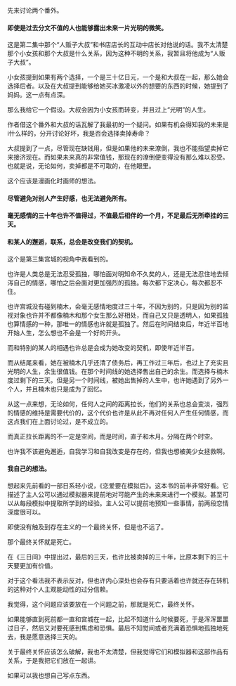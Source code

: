 先来讨论两个番外。

#### 即使是过去分文不值的人也能够露出未来一片光明的微笑。

这是第二集中那个“人贩子大叔”和书店店长的互动中店长对他说的话。我不太清楚那个小女孩和那个大叔是什么关系，因为这种不明的关系，我暂且将他成为“人贩子大叔”。

小女孩提到如果有两个选择，一个是三十亿日元，一个是和大叔在一起，那么她会选择后者。以及在大叔提到能够给她买冰激凌以外的想要的东西的时候，她提到了妈妈。这一点有点深。

那么我给它一个假设。大叔会因为小女孩而转变，并且过上“光明”的人生。

作者借这个番外和大叔的话瓦解了我最初的一个疑问。如果有机会得知我的未来是i什么样的，分开讨论好坏，我是否会选择卖掉寿命？

大叔提到了一点，尽管现在缺钱用，但是如果他的未来潦倒，我也不能指望卖掉它来接济现在。而如果未来真的非常值钱，那现在的潦倒便变得没有那么难以忍受。也就是说，无论如何，卖掉都是不可取的，在他眼里。

这个应该是漫画化时画师的想法。

#### 尽管避免对别人产生好感，也无法避免所有。

#### 毫无感情的三十年也许不值得过，不值最后相伴的一个月，不足最后无所牵挂的三天。

#### 和某人的邂逅，联系，总会是改变我们的契机。

这个是第三集宫城的视角中我看到的。

也许是人类总是无法忍受孤独，哪怕面对明知命不久矣的人，还是无法忍住地去倾泻自己的情感，哪怕之后会面对更加强烈的孤独。每次都下定决心，每次都忍不住。

也许宫城没有碰到楠木，会毫无感情地度过三十年，不因为别的，只是因为别的监视对象也许并不都像楠木和那个女生那么好相处，而自己又只是透明人，如果孤独也算情感的一种，那唯一的情感也许就是孤独了。然后在时间结束后，年近半百地开始人生，怎么想也不会是一个好的开头。

而和特别的某人的相遇也许总是会成为她改变的契机，即使年近半百。

而从结尾来看，她在被楠木几乎还清了债务后，再工作过三年后，也过上了充实且光明的人生，余生很值钱。在那个时间线的她选择售出自己的余生。而选择与楠木度过剩下的三天。但是另一个时间线，被她出售掉的人生中，也许她遇到了另外一个人，并且楠木也只是成为了回忆。

从这一点来想，无论如何，任何人之间的距离拉长，他们的关系也总会变淡，强烈的情感的维持是需要代价的，这个代价也许是从此不再对任何人产生任何情感，而这点我们在上面讨论过，是不成立的。

而真正拉长距离的不一定是空间，而是时间，直子和木月。分隔在两个时空。

也许我不该避免邂逅，自我学习和自我改变是存在的，但我也想被美少女拯救啊。

#### 我自己的想法。

想起来先前看的一部日系轻小说，《恋爱要在模拟后》。这本书的前半非常好看。它描述了主人公可以通过模拟器来提前地对可能产生的未来来进行一个模拟。甚至可以从每段模拟中提取所学到的经验。主人公可以提前地预知一些事情，前两段恋情深度很可以。

即使没有触及到存在主义的一个最终关怀，但是也不远了。

那个最终关怀就是死亡。

在《三日间》中提出过，最后的三天，也许比被卖掉的三十年，比原本剩下的三十天要更加有价值。

对于这个看法我不表示反对，但也许内心深处也会存有只要活着也许就还存在转机的这种对个人主观能动性的过分信赖。

我觉得，这个问题应该要放在一个问题之前，那就是死亡，最终关怀。

如果能够直到死前都一直和宫城在一起，比起不知道什么时候要死，于是浑浑噩噩过日子，然后又对要死感到焦虑和恐惧。最后不知觉间或者充满着恐惧地孤独地死去，我是愿意选择三天的。

关于最终关怀应该怎么破解，我也不太清楚，但我觉得它们和模拟器和这部作品有关系，于是我把它们放在一起讲。

如果可以我也想自己写点东西。